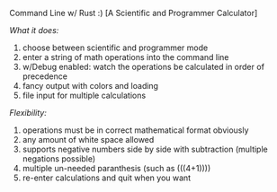 Command Line w/ Rust :)
[A Scientific and Programmer Calculator]

*What it does:*
1. choose between scientific and programmer mode
2. enter a string of math operations into the command line
3. w/Debug enabled: watch the operations be calculated in order of precedence
4. fancy output with colors and loading
5. file input for multiple calculations

*Flexibility:*
1. operations must be in correct mathematical format obviously
2. any amount of white space allowed
3. supports negative numbers side by side with subtraction (multiple negations possible)
4. multiple un-needed paranthesis (such as (((4+1))))
5. re-enter calculations and quit when you want